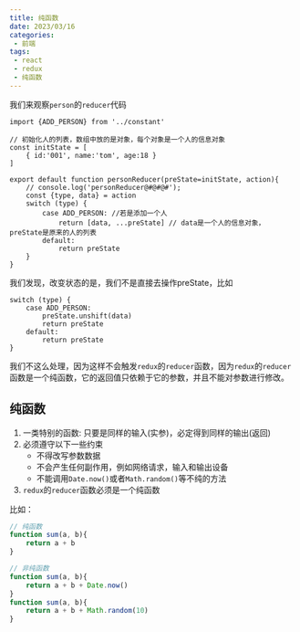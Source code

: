 ```yaml
---
title: 纯函数
date: 2023/03/16
categories:
 - 前端
tags:
 - react
 - redux
 - 纯函数
---
```


我们来观察`person`的`reducer`代码

```js{13}
import {ADD_PERSON} from '../constant'

// 初始化人的列表，数组中放的是对象，每个对象是一个人的信息对象
const initState = [
	{ id:'001', name:'tom', age:18 }
]

export default function personReducer(preState=initState, action){
	// console.log('personReducer@#@#@#');
	const {type, data} = action
	switch (type) {
		case ADD_PERSON: //若是添加一个人
			return [data, ...preState] // data是一个人的信息对象，preState是原来的人的列表
		default:
			return preState
	}
}
```

我们发现，改变状态的是，我们不是直接去操作preState，比如

```js{3-4}
switch (type) {
    case ADD_PERSON: 
        preState.unshift(data)
        return preState
    default:
        return preState
}
```

我们不这么处理，因为这样不会触发`redux`的`reducer`函数，因为`redux`的`reducer`函数是一个纯函数，它的返回值只依赖于它的参数，并且不能对参数进行修改。

## 纯函数

1. 一类特别的函数: 只要是同样的输入(实参)，必定得到同样的输出(返回)
2. 必须遵守以下一些约束  
    - 不得改写参数数据
    - 不会产生任何副作用，例如网络请求，输入和输出设备
    - 不能调用`Date.now()`或者`Math.random()`等不纯的方法  
3. `redux`的`reducer`函数必须是一个纯函数

比如：

```js
// 纯函数
function sum(a, b){
    return a + b
}

// 非纯函数
function sum(a, b){
    return a + b + Date.now()
}
function sum(a, b){
    return a + b + Math.random(10)
}
```